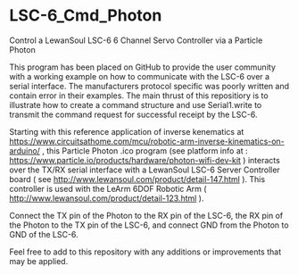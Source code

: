 # LSC-6_Cmd_Photon

Control a LewanSoul LSC-6 6 Channel Servo Controller via a Particle Photon

This program has been placed on GitHub to provide the user community with a working example on how to communicate with the LSC-6 over a serial interface. The manufacturers protocol specific was poorly written and contain error in their examples. The main thrust of this repositiory is to illustrate how to create a command structure and use Serial1.write to transmit the command request for successful receipt by the LSC-6. 

Starting with this reference application of inverse kenematics at https://www.circuitsathome.com/mcu/robotic-arm-inverse-kinematics-on-arduino/  , this Particle Photon .ico program (see platform info at : https://www.particle.io/products/hardware/photon-wifi-dev-kit ) interacts over the TX/RX serial interface with a LewanSoul LSC-6 Server Controller board ( see http://www.lewansoul.com/product/detail-147.html ). This controller is used with the LeArm 6DOF Robotic Arm ( http://www.lewansoul.com/product/detail-123.html ).

Connect the TX pin  of the Photon to the RX pin of the LSC-6, the RX pin of the Photon to the TX pin of the LSC-6, and connect GND from the Photon to GND of the LSC-6.

Feel free to add to this repository with any additions or improvements that may be applied.
